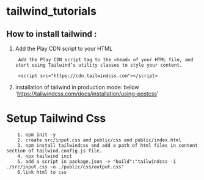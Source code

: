 # tailwind_tutorials

## How to install tailwind :

1.  Add the Play CDN script to your HTML

         Add the Play CDN script tag to the <head> of your HTML file, and start using Tailwind’s utility classes to style your content.

         <script src="https://cdn.tailwindcss.com"></script>

2.  installation of tailwind in production mode: below
    'https://tailwindcss.com/docs/installation/using-postcss'

# Setup Tailwind Css

        1. npm init -y
        2. create src/input.css and public/css and public/index.html
        3. npm install tailwindcss and add a path of html files in content section of tailwind.config.js file.
        4. npx tailwind init
        5. add a script in package.json -> "build":"tailwindcss -i ./src/input.css -o ./public/css/output.css"
        6.link html to css
